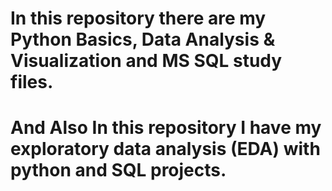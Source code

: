 # In this repository there are my Python Basics, Data Analysis & Visualization and MS SQL study files.
# And Also In this repository I have my exploratory data analysis (EDA) with python and SQL projects.

